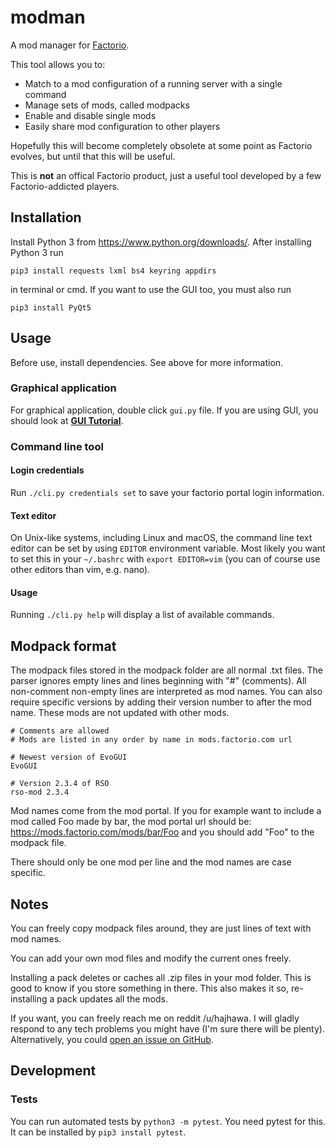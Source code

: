 # modman
A mod manager for [Factorio](https://www.factorio.com/).

This tool allows you to:
* Match to a mod configuration of a running server with a single command
* Manage sets of mods, called modpacks
* Enable and disable single mods
* Easily share mod configuration to other players

Hopefully this will become completely obsolete at some point as Factorio evolves, but until that this will be useful.

This is **not** an offical Factorio product, just a useful tool developed by a few Factorio-addicted players.


## Installation

Install Python 3 from https://www.python.org/downloads/.
After installing Python 3 run

```
pip3 install requests lxml bs4 keyring appdirs
```

in terminal or cmd.
If you want to use the GUI too, you must also run

```
pip3 install PyQt5
```

## Usage

Before use, install dependencies. See above for more information.

### Graphical application

For graphical application, double click `gui.py` file. If you are using GUI, you should look at **[GUI Tutorial](gui_tutorial.md)**.

### Command line tool

#### Login credentials
Run `./cli.py credentials set` to save your factorio portal login information.


#### Text editor

On Unix-like systems, including Linux and macOS, the command line text editor can be set by using `EDITOR` environment variable. Most likely you want to set this in your `~/.bashrc` with `export EDITOR=vim` (you can of course use other editors than vim, e.g. nano).


#### Usage

 Running `./cli.py help` will display a list of available commands.

## Modpack format

The modpack files stored in the modpack folder are all normal .txt files. The parser ignores empty lines and lines beginning with "#" (comments). All non-comment non-empty lines are interpreted as mod names. You can also require specific versions by adding their version number to after the mod name. These mods are not updated with other mods.

```
# Comments are allowed
# Mods are listed in any order by name in mods.factorio.com url

# Newest version of EvoGUI
EvoGUI

# Version 2.3.4 of RSO
rso-mod 2.3.4
```

Mod names come from the mod portal. If you for example want to include a mod called Foo made by bar, the mod portal url should be: https://mods.factorio.com/mods/bar/Foo and you should add "Foo" to the modpack file.

There should only be one mod per line and the mod names are case specific.

## Notes
You can freely copy modpack files around, they are just lines of text with mod names.

You can add your own mod files and modify the current ones freely.

Installing a pack deletes or caches all .zip files in your mod folder. This is good to know if you store something in there. This also makes it so, re-installing a pack updates all the mods.

If you want, you can freely reach me on reddit /u/hajhawa. I will gladly respond to any tech problems you might have (I'm sure there will be plenty). Alternatively, you could [open an issue on GitHub](https://github.com/haihala/modman/issues/new).

## Development

### Tests
You can run automated tests by `python3 -m pytest`.
You need pytest for this. It can be installed by `pip3 install pytest`.
